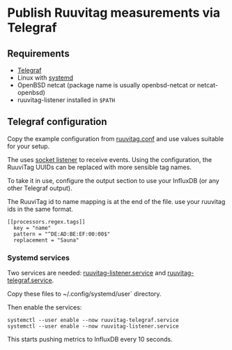 # Publish Ruuvitag measurements via Telegraf

## Requirements

* [Telegraf](https://www.influxdata.com/time-series-platform/telegraf/)
* Linux with [systemd](https://www.freedesktop.org/wiki/Software/systemd/)
* OpenBSD netcat (package name is usually openbsd-netcat or netcat-openbsd)
* ruuvitag-listener installed in `$PATH`

## Telegraf configuration

Copy the example configuration from [ruuvitag.conf](./ruuvitag.conf) and use values suitable for your setup.

The uses [socket listener](https://github.com/influxdata/telegraf/tree/master/plugins/inputs/socket_listener) to receive events. Using the configuration, the RuuviTag UUIDs can be replaced with more sensible tag names.

To take it in use, configure the output section to use your InfluxDB (or any other Telegraf output).

The RuuviTag id to name mapping is at the end of the file. use your ruuvitag ids in the same format.

```
[[processors.regex.tags]]
  key = "name"
  pattern = "^DE:AD:BE:EF:00:00$"
  replacement = "Sauna"
```

### Systemd services

Two services are needed: [ruuvitag-listener.service](./ruuvitag-listener.service) and [ruuvitag-telegraf.service](./ruuvitag-telegraf.services).

Copy these files to ~/.config/systemd/user` directory.

Then enable the services:

```
systemctl --user enable --now ruuvitag-telegraf.service
systemctl --user enable --now ruuvitag-listener.service
```

This starts pushing metrics to InfluxDB every 10 seconds.
